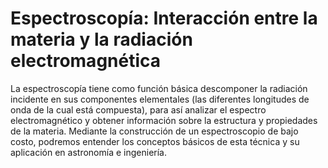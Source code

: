 # Espectroscopía: Interacción entre la materia y la radiación electromagnética

La espectroscopía tiene como función básica descomponer la radiación incidente en sus componentes elementales (las diferentes longitudes de onda de la cual está compuesta),  para así analizar el espectro electromagnético y  obtener información sobre la estructura y propiedades de la materia. 
Mediante la construcción de un espectroscopio de bajo costo, podremos entender los conceptos básicos de esta técnica y su aplicación en astronomía e ingeniería.
